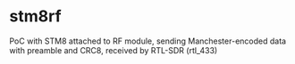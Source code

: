 # stm8rf
PoC with STM8 attached to RF module, sending Manchester-encoded data with preamble and CRC8, received by RTL-SDR (rtl_433)
